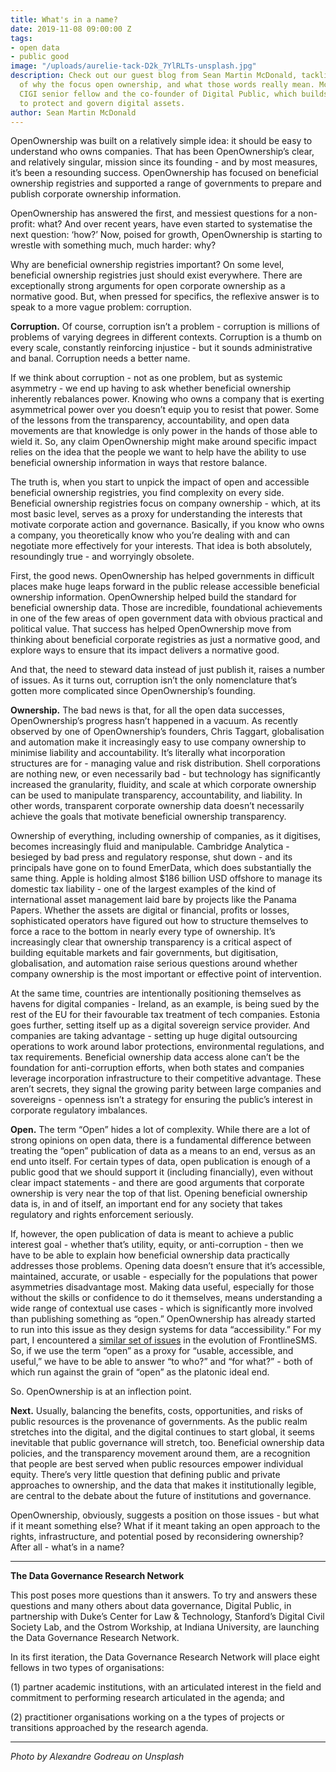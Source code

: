 ```yaml
---
title: What's in a name?
date: 2019-11-08 09:00:00 Z
tags:
- open data
- public good
image: "/uploads/aurelie-tack-D2k_7YlRLTs-unsplash.jpg"
description: Check out our guest blog from Sean Martin McDonald, tackling the questions
  of why the focus open ownership, and what those words really mean. McDonald is a
  CIGI senior fellow and the co-founder of Digital Public, which builds legal trusts
  to protect and govern digital assets.
author: Sean Martin McDonald
---
```


OpenOwnership was built on a relatively simple idea: it should be easy to understand who owns companies. That has been OpenOwnership’s clear, and relatively singular, mission since its founding - and by most measures, it’s been a resounding success. OpenOwnership has focused on beneficial ownership registries and supported a range of governments to prepare and publish corporate ownership information.

OpenOwnership has answered the first, and messiest questions for a non-profit: what? And over recent years, have even started to systematise the next question: ‘how?’ Now, poised for growth, OpenOwnership is starting to wrestle with something much, much harder: why?

Why are beneficial ownership registries important? On some level, beneficial ownership registries just should exist everywhere. There are exceptionally strong arguments for open corporate ownership as a normative good. But, when pressed for specifics, the reflexive answer is to speak to a more vague problem: corruption.

**Corruption.**
Of course, corruption isn’t a problem - corruption is millions of problems of varying degrees in different contexts. Corruption is a thumb on every scale, constantly reinforcing injustice - but it sounds administrative and banal. Corruption needs a better name.

If we think about corruption - not as one problem, but as systemic asymmetry - we end up having to ask whether beneficial ownership inherently rebalances power. Knowing who owns a company that is exerting asymmetrical power over you doesn’t equip you to resist that power. Some of the lessons from the transparency, accountability, and open data movements are that knowledge is only power in the hands of those able to wield it. So, any claim OpenOwnership might make around specific impact relies on the idea that the people we want to help have the ability to use beneficial ownership information in ways that restore balance.

The truth is, when you start to unpick the impact of open and accessible beneficial ownership registries, you find complexity on every side. Beneficial ownership registries focus on company ownership - which, at its most basic level, serves as a proxy for understanding the interests that motivate corporate action and governance. Basically, if you know who owns a company, you theoretically know who you’re dealing with and can negotiate more effectively for your interests. That idea is both absolutely, resoundingly true - and worryingly obsolete.

First, the good news. OpenOwnership has helped governments in difficult places make huge leaps forward in the public release accessible beneficial ownership information. OpenOwnership helped build the standard for beneficial ownership data. Those are incredible, foundational achievements in one of the few areas of open government data with obvious practical and political value. That success has helped OpenOwnership move from thinking about beneficial corporate registries as just a normative good, and explore ways to ensure that its impact delivers a normative good.

And that, the need to steward data instead of just publish it, raises a number of issues. As it turns out, corruption isn’t the only nomenclature that’s gotten more complicated since OpenOwnership’s founding.

**Ownership.**
The bad news is that, for all the open data successes, OpenOwnership’s progress hasn’t happened in a vacuum. As recently observed by one of OpenOwnership’s founders, Chris Taggart, globalisation and automation make it increasingly easy to use company ownership to minimise liability and accountability. It’s literally what incorporation structures are for - managing value and risk distribution. Shell corporations are nothing new, or even necessarily bad - but technology has significantly increased the granularity, fluidity, and scale at which corporate ownership can be used to manipulate transparency, accountability, and liability. In other words, transparent corporate ownership data doesn’t necessarily achieve the goals that motivate beneficial ownership transparency.

Ownership of everything, including ownership of companies, as it digitises, becomes increasingly fluid and manipulable. Cambridge Analytica - besieged by bad press and regulatory response, shut down - and its principals have gone on to found EmerData, which does substantially the same thing. Apple is holding almost $186 billion USD offshore to manage its domestic tax liability - one of the largest examples of the kind of international asset management laid bare by projects like the Panama Papers. Whether the assets are digital or financial, profits or losses, sophisticated operators have figured out how to structure themselves to force a race to the bottom in nearly every type of ownership. It’s increasingly clear that ownership transparency is a critical aspect of building equitable markets and fair governments, but digitisation, globalisation, and automation raise serious questions around whether company ownership is the most important or effective point of intervention.

At the same time, countries are intentionally positioning themselves as havens for digital companies - Ireland, as an example, is being sued by the rest of the EU for their favourable tax treatment of tech companies. Estonia goes further, setting itself up as a digital sovereign service provider. And companies are taking advantage - setting up huge digital outsourcing operations to work around labor protections, environmental regulations, and tax requirements. Beneficial ownership data access alone can’t be the foundation for anti-corruption efforts, when both states and companies leverage incorporation infrastructure to their competitive advantage. These aren’t secrets, they signal the growing parity between large companies and sovereigns - openness isn’t a strategy for ensuring the public’s interest in corporate regulatory imbalances.

**Open.**
The term “Open” hides a lot of complexity. While there are a lot of strong opinions on open data, there is a fundamental difference between treating the “open” publication of data as a means to an end, versus as an end unto itself. For certain types of data, open publication is enough of a public good that we should support it (including financially), even without clear impact statements - and there are good arguments that corporate ownership is very near the top of that list. Opening beneficial ownership data is, in and of itself, an important end for any society that takes regulatory and rights enforcement seriously.

If, however, the open publication of data is meant to achieve a public interest goal - whether that’s utility, equity, or anti-corruption - then we have to be able to explain how beneficial ownership data practically addresses those problems. Opening data doesn’t ensure that it’s accessible, maintained, accurate, or usable - especially for the populations that power asymmetries disadvantage most. Making data useful, especially for those without the skills or confidence to do it themselves, means understanding a wide range of contextual use cases - which is significantly more involved than publishing something as “open.” OpenOwnership has already started to run into this issue as they design systems for data “accessibility.” For my part, I encountered a [similar set of issues](https://opensource.com/life/15/3/frontlinesms-humanitarian-foss) in the evolution of FrontlineSMS. So, if we use the term “open” as a proxy for “usable, accessible, and useful,” we have to be able to answer “to who?” and “for what?” - both of which run against the grain of “open” as the platonic ideal end.

So. OpenOwnership is at an inflection point.

**Next.**
Usually, balancing the benefits, costs, opportunities, and risks of public resources is the provenance of governments. As the public realm stretches into the digital, and the digital continues to start global, it seems inevitable that public governance will stretch, too. Beneficial ownership data policies, and the transparency movement around them, are a recognition that people are best served when public resources empower individual equity. There’s very little question that defining public and private approaches to ownership, and the data that makes it institutionally legible, are central to the debate about the future of institutions and governance.

OpenOwnership, obviously, suggests a position on those issues - but what if it meant something else? What if it meant taking an open approach to the rights, infrastructure, and potential posed by reconsidering ownership? After all - what’s in a name?

---

**The Data Governance Research Network**

This post poses more questions than it answers. To try and answers these questions and many others about data governance, Digital Public, in partnership with Duke’s Center for Law & Technology, Stanford’s Digital Civil Society Lab, and the Ostrom Workship, at Indiana University, are launching the Data Governance Research Network.

In its first iteration, the Data Governance Research Network will place eight fellows in two types of organisations: 

\(1) partner academic institutions, with an articulated interest in the field and commitment to performing research articulated in the agenda; and 

\(2) practitioner organisations working on a the types of projects or transitions approached by the research agenda.

---

*Photo by Alexandre Godreau on Unsplash*
